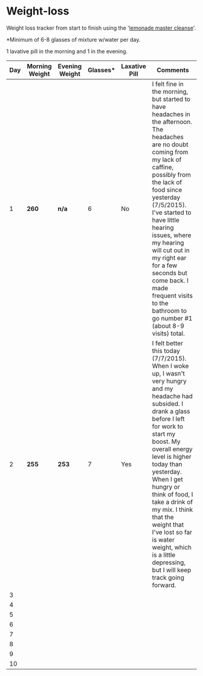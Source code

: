 # Weight-loss
Weight loss tracker from start to finish using the '[lemonade master cleanse](http://organicmastercleanse.com/Step-2-How-To-Do-The-Lemonade-Diet.html)'.

*Minimum of 6-8 glasses of mixture w/water per day. 

1 lavative pill in the morning and 1 in the evening.

| Day | Morning Weight | Evening Weight | Glasses* | Laxative Pill | Comments |
| ------------- | ------------- | ------------- | ------------- | ------------- |------------- |
| 1  | **260** | **n/a** | 6 | No | I felt fine in the morning, but started to have headaches in the afternoon. The headaches are no doubt coming from my lack of caffine, possibly from the lack of food since yesterday (7/5/2015). I've started to have little hearing issues, where my hearing will cut out in my right ear for a few seconds but come back. I made frequent visits to the bathroom to go number #1 (about 8-9 visits) total. |
| 2  | **255**| **253** | 7 | Yes | I felt better this today (7/7/2015). When I woke up, I wasn't very hungry and my headache had subsided. I drank a glass before I left for work to start my boost. My overall energy level is higher today than yesterday. When I get hungry or think of food, I take a drink of my mix. I think that the weight that I've lost so far is water weight, which is a little depressing, but I will keep track going forward. |
| 3  | | | | | |
| 4  | | | | | |
| 5  | | | | | |
| 6  | | | | | |
| 7  | | | | | |
| 8  | | | | | |
| 9  | | | | | |
| 10 | | | | | |
